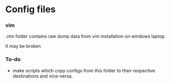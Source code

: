 # Config files

### vim
.vim folder contains raw dump data from vim installation on windows laptop.

It  may be broken

### To-do
- make scripts which copy configs from this folder to their respective destinations and vice-versa.
